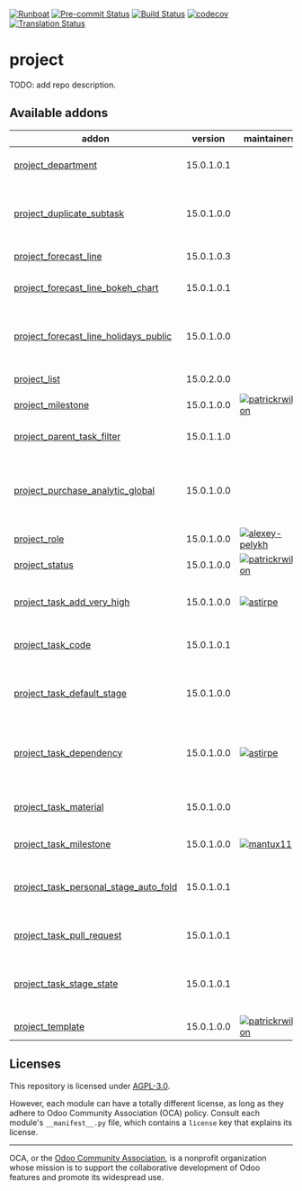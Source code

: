 
[![Runboat](https://img.shields.io/badge/runboat-Try%20me-875A7B.png)](https://runboat.odoo-community.org/builds?repo=OCA/project&target_branch=15.0)
[![Pre-commit Status](https://github.com/OCA/project/actions/workflows/pre-commit.yml/badge.svg?branch=15.0)](https://github.com/OCA/project/actions/workflows/pre-commit.yml?query=branch%3A15.0)
[![Build Status](https://github.com/OCA/project/actions/workflows/test.yml/badge.svg?branch=15.0)](https://github.com/OCA/project/actions/workflows/test.yml?query=branch%3A15.0)
[![codecov](https://codecov.io/gh/OCA/project/branch/15.0/graph/badge.svg)](https://codecov.io/gh/OCA/project)
[![Translation Status](https://translation.odoo-community.org/widgets/project-15-0/-/svg-badge.svg)](https://translation.odoo-community.org/engage/project-15-0/?utm_source=widget)

<!-- /!\ do not modify above this line -->

# project

TODO: add repo description.

<!-- /!\ do not modify below this line -->

<!-- prettier-ignore-start -->

[//]: # (addons)

Available addons
----------------
addon | version | maintainers | summary
--- | --- | --- | ---
[project_department](project_department/) | 15.0.1.0.1 |  | Project Department Categorization
[project_duplicate_subtask](project_duplicate_subtask/) | 15.0.1.0.0 |  | The module adds an action to duplicate tasks with the child subtasks
[project_forecast_line](project_forecast_line/) | 15.0.1.0.3 |  | Project Forecast Lines
[project_forecast_line_bokeh_chart](project_forecast_line_bokeh_chart/) | 15.0.1.0.1 |  | Project Forecast Lines Bokeh Chart
[project_forecast_line_holidays_public](project_forecast_line_holidays_public/) | 15.0.1.0.0 |  | Project Forecast Lines taking public holidays into account
[project_list](project_list/) | 15.0.2.0.0 |  | Projects list view
[project_milestone](project_milestone/) | 15.0.1.0.0 | [![patrickrwilson](https://github.com/patrickrwilson.png?size=30px)](https://github.com/patrickrwilson) | Project Milestones
[project_parent_task_filter](project_parent_task_filter/) | 15.0.1.1.0 |  | Add a filter to show the parent tasks
[project_purchase_analytic_global](project_purchase_analytic_global/) | 15.0.1.0.0 |  | Project - Create Purchase Orders with Analytic Account
[project_role](project_role/) | 15.0.1.0.0 | [![alexey-pelykh](https://github.com/alexey-pelykh.png?size=30px)](https://github.com/alexey-pelykh) | Project role-based roster
[project_status](project_status/) | 15.0.1.0.0 | [![patrickrwilson](https://github.com/patrickrwilson.png?size=30px)](https://github.com/patrickrwilson) | Project Status
[project_task_add_very_high](project_task_add_very_high/) | 15.0.1.0.0 | [![astirpe](https://github.com/astirpe.png?size=30px)](https://github.com/astirpe) | Adds extra options 'High' and 'Very High' on tasks
[project_task_code](project_task_code/) | 15.0.1.0.1 |  | Sequential Code for Tasks
[project_task_default_stage](project_task_default_stage/) | 15.0.1.0.0 |  | Recovery default task stages for projects from v8
[project_task_dependency](project_task_dependency/) | 15.0.1.0.0 | [![astirpe](https://github.com/astirpe.png?size=30px)](https://github.com/astirpe) | Enables to define dependencies (other tasks) of a task
[project_task_material](project_task_material/) | 15.0.1.0.0 |  | Record products spent in a Task
[project_task_milestone](project_task_milestone/) | 15.0.1.0.0 | [![mantux11](https://github.com/mantux11.png?size=30px)](https://github.com/mantux11) | Project Task Milestones
[project_task_personal_stage_auto_fold](project_task_personal_stage_auto_fold/) | 15.0.1.0.1 |  | Moves task to the first fold personal stage when done
[project_task_pull_request](project_task_pull_request/) | 15.0.1.0.1 |  | Adds a field for a PR URI to project tasks
[project_task_stage_state](project_task_stage_state/) | 15.0.1.0.1 |  | Restore State attribute removed from Project Stages in 8.0
[project_template](project_template/) | 15.0.1.0.0 | [![patrickrwilson](https://github.com/patrickrwilson.png?size=30px)](https://github.com/patrickrwilson) | Project Templates

[//]: # (end addons)

<!-- prettier-ignore-end -->

## Licenses

This repository is licensed under [AGPL-3.0](LICENSE).

However, each module can have a totally different license, as long as they adhere to Odoo Community Association (OCA)
policy. Consult each module's `__manifest__.py` file, which contains a `license` key
that explains its license.

----
OCA, or the [Odoo Community Association](http://odoo-community.org/), is a nonprofit
organization whose mission is to support the collaborative development of Odoo features
and promote its widespread use.
